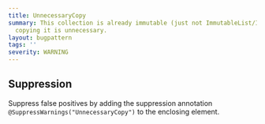 ```yaml
---
title: UnnecessaryCopy
summary: This collection is already immutable (just not ImmutableList/ImmutableMap);
  copying it is unnecessary.
layout: bugpattern
tags: ''
severity: WARNING
---
```


<!--
*** AUTO-GENERATED, DO NOT MODIFY ***
To make changes, edit the @BugPattern annotation or the explanation in docs/bugpattern.
-->



## Suppression
Suppress false positives by adding the suppression annotation `@SuppressWarnings("UnnecessaryCopy")` to the enclosing element.
